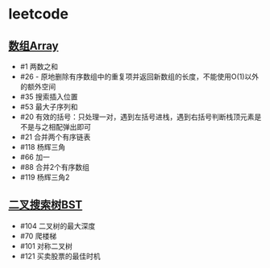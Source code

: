 # leetcode

## [数组Array](./array.js)

* #1 两数之和
* #26 - 原地删除有序数组中的重复项并返回新数组的长度，不能使用O(1)以外的额外空间
* #35 搜索插入位置
* #53 最大子序列和
* #20 有效的括号：只处理一对，遇到左括号进栈，遇到右括号判断栈顶元素是不是与之相配弹出即可
* #21 合并两个有序链表
* #118 杨辉三角
* #66 加一
* #88 合并2个有序数组
* #119 杨辉三角2

## [二叉搜索树BST](./bst.js)

* #104 二叉树的最大深度
* #70 爬楼梯
* #101 对称二叉树
* #121 买卖股票的最佳时机
